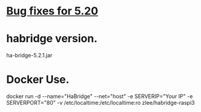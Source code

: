 # [Bug fixes for 5.20](https://github.com/bwssytems/ha-bridge/releases)
# habridge version.
ha-bridge-5.2.1.jar
# Docker Use.
docker run -d --name="HaBridge" --net="host" -e SERVERIP="Your IP" -e SERVERPORT="80" -v /etc/localtime:/etc/localtime:ro zlee/habridge-raspi3
